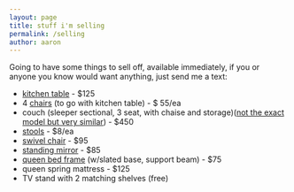 ```yaml
---
layout: page
title: stuff i'm selling
permalink: /selling
author: aaron
---
```

Going to have some things to sell off, available immediately, if you or anyone you know would want anything, just send me a text:
- [kitchen table](https://www.ikea.com/us/en/p/lisabo-table-ash-veneer-70294339/) - $125
- 4 [chairs](https://www.ikea.com/us/en/p/roenninge-chair-birch-10422504/) (to go with kitchen table) - $ 55/ea
- couch (sleeper sectional, 3 seat, with chaise and storage)([not the exact model but very similar](https://www.ikea.com/us/en/p/barsloev-3-seat-sleeper-sofa-with-chaise-tibbleby-beige-gray-50541581/)) - $450
- [stools](https://www.ikea.com/us/en/p/kyrre-stool-birch-60416925/) - $8/ea
- [swivel chair](https://www.ikea.com/us/en/p/odger-swivel-chair-white-beige-70308685/) - $95
- [standing mirror](https://www.ikea.com/us/en/p/ikornnes-floor-mirror-ash-90524042/) - $85
- [queen bed frame](https://www.ikea.com/us/en/p/tarva-bed-frame-pine-90249949/) (w/slated base, support beam) - $75
- queen spring mattress - $125
- TV stand with 2 matching shelves (free)